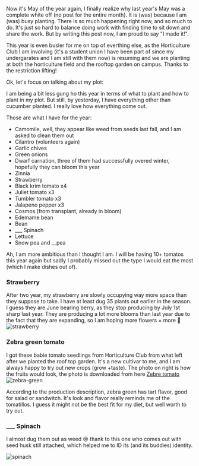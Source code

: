 Now it's May of the year again, I finally realize why last year's May was a complete white off (no post for the entire month). It is (was) because I am (was) busy planting. There is so much happening right now, and so much to do. It's just so hard to balance doing work with finding time to sit down and share the work. But by writing this post now, I am proud to say "I made it!". 

This year is even busier for me on top of everthing else, as the Horticulture Club I am involving (it's a student union I have been part of since my undergarates and I am still with them now) is resuming and we are planting at both the horticulture field and the rooftop garden on campus. Thanks to the restriction lifting!

Ok, let's focus on talking about my plot:

I am being a bit less gung ho this year in terms of what to plant and how to plant in my plot. But still, by yesterday, I have everything other than cucumber planted. I really love how everything come out. 

Those are what I have for the year:
* Camomile, well, they appear like weed from seeds last fall, and I am asked to clean them out
* Cilantro (volunteers again)
* Garlic chives
* Green onions
* Dwarf carnation, three of them had successfully overed winter, hopefully they can bloom this year 
* Zinnia
* Strawberry 
* Black krim tomato x4
* Juliet tomato x3 
* Tumbler tomato x3
* Jalapeno pepper x3
* Cosmos (from transplant, already in bloom)
* Edemame bean
* Bean
* ___ Spinach
* Lettuce 
* Snow pea and __pea 

Ah, I am more ambitious than I thought I am. I will be having 10+ tomatos this year again but sadly I probably missed out the type I would eat the most (which I make dishes out of). 

### Strawberry 

After two year, my strawberry are slowly occupying way more space than they suppose to take. I have at least dug 35 plants out earlier in the season. I guess they are June bearing berry, as they stop producing by July 1st sharp last year.
They are producing a lot more blooms than last year due to the fact that they are expanding, so I am hoping more flowers = more 🍓 
![strawberry](https://user-images.githubusercontent.com/79727789/170897875-186f0e1c-5405-4329-ab57-0c7507e44cba.jpg)

### Zebra green tomato

I got these babie tomato seedlings from Horticulture Club from what left after we planted the roof top garden. It's a new cultivar to me, and I am always happy to try out new crops (grow +taste). The photo on right is how the fruits would look, the photo is downloaded from here [Zebre tomato](https://www.growjoy.com/store/pc/Green-Zebra-Tomato-Plant-p9078.htm)
![zebra-green](https://user-images.githubusercontent.com/79727789/170898380-7d60abb8-1b8c-4f7f-9f7d-a25f89b56145.jpg)

According to the production description, zebra green has tart flavor, good for salad or sandwitch. It's look and flavor really reminds me of the tomatillos. I guess it might not be the best fit for my diet, but well worth to try out. 

### ___ Spinach

I almost dug them out as weed :cry: thank to this one who comes out with seed husk still attached, which helped me to ID its (and its buddies) identity. 

![spinach](https://user-images.githubusercontent.com/79727789/170899478-4971df2c-8f51-48f9-91ef-5952d168a29e.jpg)
